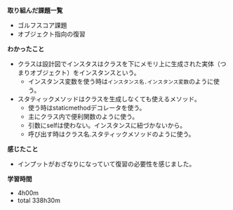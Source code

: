 **取り組んだ課題一覧**
* ゴルフスコア課題
* オブジェクト指向の復習

**わかったこと**
* クラスは設計図でインスタスはクラスを下にメモリ上に生成された実体（つまりオブジェクト）をインスタンスという。
  * インスタンス変数を使う時は```インスタンス名.インスタンス変数```のように使う。
* スタティックメソッドはクラスを生成しなくても使えるメソッド。
  * 使う時はstaticmethodデコレータを使う。
  * 主にクラス内で便利関数のように使う。
  * 引数にselfは使わない。インスタンスに紐づかないから。
  * 呼び出す時はクラス名.スタティックメソッドのように使う。

**感じたこと**
* インプットがおざなりになっていて復習の必要性を感じました。

**学習時間**
* 4h00m
 * total 338h30m
